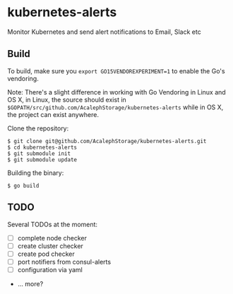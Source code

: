 # kubernetes-alerts

Monitor Kubernetes and send alert notifications to Email, Slack etc

## Build

To build, make sure you `export GO15VENDOREXPERIMENT=1` to enable the Go's vendoring.

Note: There's a slight difference in working with Go Vendoring in Linux and OS X, in Linux, the source should exist in `$GOPATH/src/github.com/AcalephStorage/kubernetes-alerts` while in OS X, the project can exist anywhere.

Clone the repository:

```
$ git clone git@github.com/AcalephStorage/kubernetes-alerts.git
$ cd kubernetes-alerts
$ git submodule init
$ git submodule update
```

Building the binary:

```
$ go build
```

## TODO

Several TODOs at the moment:

- [ ] complete node checker
- [ ] create cluster checker
- [ ] create pod checker
- [ ] port notifiers from consul-alerts
- [ ] configuration via yaml
- ... more?
